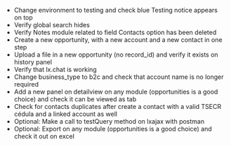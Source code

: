 - Change environment to testing and check blue Testing notice appears on top
- Verify global search hides
- Verify Notes module related to field Contacts option has been deleted
- Create a new opportunity, with a new account and a new contact in one step
- Upload a file in a new opportunity (no record_id) and verify it exists on history panel
- Verify that lx.chat is working
- Change business_type to b2c and check that account name is no longer required
- Add a new panel on detailview on any module (opportunities is a good choice) and check it can be viewed as tab
- Check for contacts duplicates after create a contact with a valid TSECR cédula and a linked account as well
- Optional: Make a call to testQuery method on lxajax with postman
- Optional: Export on any module (opportunities is a good choice) and check it out on excel
